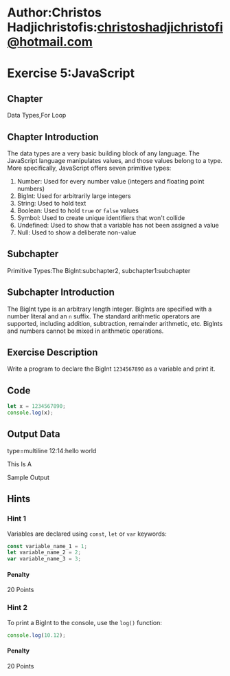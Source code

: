 # Author:Christos Hadjichristofis:christoshadjichristofi@hotmail.com 

# Exercise 5:JavaScript

## Chapter
Data Types,For Loop

## Chapter Introduction
The data types are a very basic building block of any language. The JavaScript language manipulates values, and those values belong to a type. More specifically, JavaScript offers seven primitive types:

1. Number: Used for every number value (integers and floating point numbers)
2. BigInt: Used for arbitrarily large integers
3. String: Used to hold text
4. Boolean: Used to hold `true` or `false` values
5. Symbol: Used to create unique identifiers that won't collide
6. Undefined: Used to show that a variable has not been assigned a value
7. Null: Used to show a deliberate non-value

## Subchapter
Primitive Types:The BigInt:subchapter2, subchapter1:subchapter

## Subchapter Introduction
The BigInt type is an arbitrary length integer. BigInts are specified with a number literal and an `n` suffix. The standard arithmetic operators are supported, including addition, subtraction, remainder arithmetic, etc. BigInts and numbers cannot be mixed in arithmetic operations.

## Exercise Description
Write a program to declare the BigInt `1234567890` as a variable and print it.

## Code
```js
let x = 1234567890;
console.log(x);
```
## Output Data
type=multiline
12:14:hello world

This
Is
A

Sample
Output

## Hints

### Hint 1
Variables are declared using `const`, `let` or `var` keywords:
```js
const variable_name_1 = 1;
let variable_name_2 = 2;
var variable_name_3 = 3;
```

#### Penalty
20 Points

### Hint 2
To print a BigInt to the console, use the `log()` function:
```js
console.log(10.12);
```

#### Penalty
20 Points